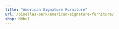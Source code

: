 ```yaml
---
title: "American Signature Furniture"
url: /pinellas-park/american-signature-furniture/
shop: Möbel
---
```

